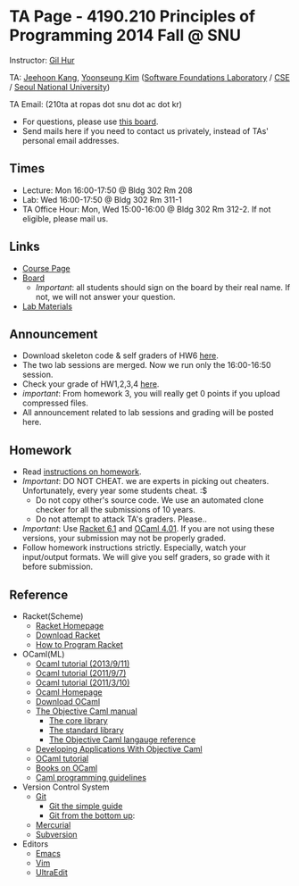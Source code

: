 # TA Page - 4190.210 Principles of Programming 2014 Fall @ SNU #

Instructor: [Gil Hur](http://sf.snu.ac.kr/gil.hur/)

TA: [Jeehoon Kang](http://sf.snu.ac.kr/jeehoon.kang/),
    [Yoonseung Kim](http://ropas.snu.ac.kr/~yskim/)
    ([Software Foundations Laboratory](http://sf.snu.ac.kr/)
    / [CSE](http://cse.snu.ac.kr)
    / [Seoul National University](http://www.snu.ac.kr))
    
TA Email: (210ta at ropas dot snu dot ac dot kr)
* For questions, please use [this board](https://ropas.snu.ac.kr/phpbb/viewforum.php?f=33).
* Send mails here if you need to contact us privately, instead of TAs' personal email addresses.

## Times ##

* Lecture: Mon 16:00-17:50 @ Bldg 302 Rm 208
* Lab: Wed 16:00-17:50 @ Bldg 302 Rm 311-1
* TA Office Hour: Mon, Wed 15:00-16:00 @ Bldg 302 Rm 312-2. If not eligible, please mail us.

## Links ##

* [Course Page](http://sf.snu.ac.kr/gil.hur/4190.210/14/)
* [Board](https://ropas.snu.ac.kr/phpbb/viewforum.php?f=33)
  + *Important*: all students should sign on the board by their real name. If not, we will not answer your question.
* [Lab Materials](/lab)

## Announcement ##
* Download skeleton code & self graders of HW6 [here](homeworks/pp_hw6.zip).
* The two lab sessions are merged. Now we run only the 16:00-16:50 session.
* Check your grade of HW1,2,3,4 [here](https://ropas.snu.ac.kr/phpbb/viewtopic.php?t=4440).
* *important*: From homework 3, you will really get 0 points if you upload compressed files.
* All announcement related to lab sessions and grading will be posted here.
<!--* Due to shortage in seats, we split the class into two groups for lab session.
  + If you don't have an account, try ID `pp2014-2`. Password will be distributed offline.
  + We split class into Wed 16:00-16:50 session and Wed 17:00-17:50 session.
  + See your session [here](https://docs.google.com/spreadsheets/d/1ENqRc62VRQki8bQtWx3dllMzXuzAJydKve2JyxGZLwQ/edit?usp=sharing).
  + If you do not like your time, do not worry; we will swap at the middle of the semester.
-->
## Homework ##
* Read [instructions on homework](homeworks/instr-hw.md).
* *Important*: DO NOT CHEAT. we are experts in picking out cheaters. Unfortunately, every year some students cheat. :$
  + Do not copy other's source code. We use an automated clone checker for all the submissions of 10 years.
  + Do not attempt to attack TA's graders. Please..
* *Important*: Use [Racket 6.1](http://download.racket-lang.org) and [OCaml 4.01](http://ocaml.org/docs/install.html). If you are not using these versions, your submission may not be properly graded.
* Follow homework instructions strictly. Especially, watch your input/output formats. We will give you self graders, so grade with it before submission.

## Reference ##

* Racket(Scheme)
  + [Racket Homepage](http://racket-lang.org)
  + [Download Racket](http://racket-lang.org/download/)
  + [How to Program Racket](http://www.ccs.neu.edu/home/matthias/Style/style/)
* OCaml(ML)
  + [Ocaml tutorial (2013/9/11)](http://ropas.snu.ac.kr/~ta/4190.310/13/ocaml_tutorial13f.pdf)
  + [Ocaml tutorial (2011/9/7)](http://ropas.snu.ac.kr/~ta/4190.310/11f/ocaml_tutorial11f.pdf)
  + [Ocaml tutorial (2011/3/10)](http://ropas.snu.ac.kr/~ta/4190.310/11f/ocaml_tutorial11s.pdf)
  + [Ocaml Homepage](http://caml.inria.fr/)
  + [Download OCaml](http://caml.inria.fr/download.en.html)
  + [The Objective Caml manual](http://caml.inria.fr/pub/docs/manual-ocaml/index.html)
    - [The core library](http://caml.inria.fr/pub/docs/manual-ocaml/manual033.html)
    - [The standard library](http://caml.inria.fr/pub/docs/manual-ocaml/manual034.html)
    - [The Objective Caml langauge reference](http://caml.inria.fr/pub/docs/manual-ocaml/language.html)
  + [Developing Applications With Objective Caml](http://caml.inria.fr/pub/docs/oreilly-book/index.html)
  + [OCaml tutorial](http://ocaml.org/tutorials/)
  + [Books on OCaml](http://ocaml.org/books.html)
  + [Caml programming guidelines](http://caml.inria.fr/resources/doc/guides/guidelines.en.html)
* Version Control System
  + [Git](http://www.git-scm.com)
    - [Git the simple guide](http://rogerdudler.github.io/git-guide/index.html)
    - [Git from the bottom up](https://www.google.co.kr/search?client=safari&rls=en&q=git+from+bottom+up&ie=UTF-8&oe=UTF-8&gws_rd=cr&ei=06ckUqKJGYXAkAX1jYAw):
  + [Mercurial](http://mercurial.selenic.com)
  + [Subversion](http://subversion.tigris.org)
* Editors
  + [Emacs](http://www.gnu.org/s/emacs/)
  + [Vim](http://www.vim.org)
  + [UltraEdit](http://www.ultraedit.com)
